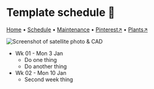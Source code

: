# Template schedule 📆

[Home](https://notes.grwd.uk/template/) • [Schedule](https://notes.grwd.uk/template/schedule) • [Maintenance](https://notes.grwd.uk/template/management) • [Pinterest↗](https://pinterest.co.uk/NatureWorksGarden/template) • [Plants↗](https://bit.ly/template-plants)

![Screenshot of satellite photo & CAD](https://res.cloudinary.com/growdigital/image/upload/w_320/v1637764609/clifftop/clifftop-0.6-screenshot.jpg)

* Wk 01 - Mon 3 Jan
    * Do one thing
    * Do another thing
* Wk 02 - Mon 10 Jan
    * Second week thing

